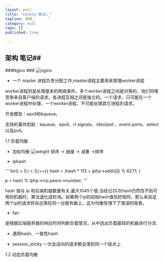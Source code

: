 ```yaml
---
layout: post
title: "celery 笔记\_"
tagline: 架构
category: null
tags: []
published: true

---
```

## 架构 笔记##
###Nginx ###
![nginx](http://www.rowkey.me/images/blog_images/nginx/ngx_arch.jpg)
* 一个 master 进程负责分配工作,master进程主要用来管理worker进程


worker进程则是处理基本的网络事件。多个worker进程之间是对等的，他们同等竞争来自客户端的请求，各进程互相之间是独立的。一个请求，只可能在一个worker进程中处理，一个worker进程，不可能处理其它进程的请求。

开发模型：epoll和kqueue。

支持的事件机制：kqueue、epoll、rt signals、/dev/poll 、event ports、select以及poll。

1.1 负载均衡

* 加权均衡
![weight](http://www.rowkey.me/images/blog_images/nginx/ngx_wr.png)
排序 -> 链接 -> 减重 ->排序


* iphash

'''
 for(i = 0;i < 3;i++){
     hash = (hash * 113 + iphp->addr[i]) % 6271; 
 }

 p = hash % iphp->rrp.peers->number; 
'''

hash 值与 ip 和后端机器数量有关,最大1045个值.当经过20次hash仍然找不到可用的机器时，算法退化成轮询。如果两个ip的初始hash值恰好相同，那么来自这两个ip的请求将永远落在同一台服务器上，这为均衡性埋下了很深的隐患。

* fair

是根据后端服务器的响应时间判断负载情况，从中选出负载最轻的机器进行分流.

* 通用hash、一致性hash


* session_sticky
一次会话内的请求都会落到同一个结点上

1.2 动态负载均衡



